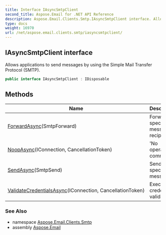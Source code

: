 ```yaml
---
title: Interface IAsyncSmtpClient
second_title: Aspose.Email for .NET API Reference
description: Aspose.Email.Clients.Smtp.IAsyncSmtpClient interface. Allows applications to send messages by using the Simple Mail Transfer Protocol SMTP
type: docs
weight: 16970
url: /net/aspose.email.clients.smtp/iasyncsmtpclient/
---
```

## IAsyncSmtpClient interface

Allows applications to send messages by using the Simple Mail Transfer Protocol (SMTP).

```csharp
public interface IAsyncSmtpClient : IDisposable
```

## Methods

| Name | Description |
| --- | --- |
| [ForwardAsync](../../aspose.email.clients.smtp/iasyncsmtpclient/forwardasync/)(SmtpForward) | Forwards specified message to recipient. |
| [NoopAsync](../../aspose.email.clients.smtp/iasyncsmtpclient/noopasync/)(IConnection, CancellationToken) | 'No operation' command |
| [SendAsync](../../aspose.email.clients.smtp/iasyncsmtpclient/sendasync/)(SmtpSend) | Send the specified messages. |
| [ValidateCredentialsAsync](../../aspose.email.clients.smtp/iasyncsmtpclient/validatecredentialsasync/)(IConnection, CancellationToken) | Executes credentials validation |

### See Also

* namespace [Aspose.Email.Clients.Smtp](../../aspose.email.clients.smtp/)
* assembly [Aspose.Email](../../)


